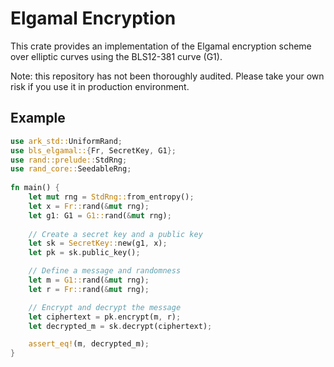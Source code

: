 # Elgamal Encryption

This crate provides an implementation of the Elgamal encryption scheme over elliptic curves using the BLS12-381 curve (G1).

Note: this repository has not been thoroughly audited. Please take your own risk if you use it in production environment.

## Example

```rust
use ark_std::UniformRand;
use bls_elgamal::{Fr, SecretKey, G1};
use rand::prelude::StdRng;
use rand_core::SeedableRng;
    
fn main() {
    let mut rng = StdRng::from_entropy();
    let x = Fr::rand(&mut rng);
    let g1: G1 = G1::rand(&mut rng);
    
    // Create a secret key and a public key
    let sk = SecretKey::new(g1, x);
    let pk = sk.public_key();

    // Define a message and randomness
    let m = G1::rand(&mut rng);
    let r = Fr::rand(&mut rng);

    // Encrypt and decrypt the message
    let ciphertext = pk.encrypt(m, r);
    let decrypted_m = sk.decrypt(ciphertext);

    assert_eq!(m, decrypted_m);
}
```